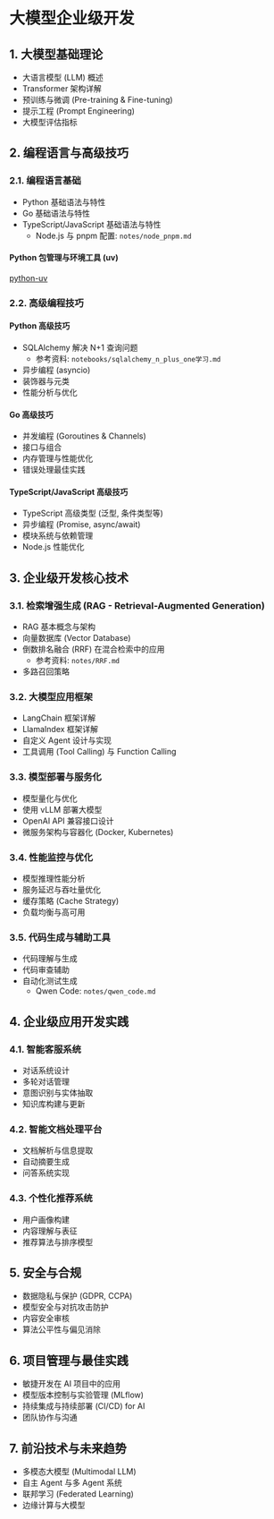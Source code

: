 # 大模型企业级开发

## 1. 大模型基础理论
- 大语言模型 (LLM) 概述
- Transformer 架构详解
- 预训练与微调 (Pre-training & Fine-tuning)
- 提示工程 (Prompt Engineering)
- 大模型评估指标

## 2. 编程语言与高级技巧

### 2.1. 编程语言基础
- Python 基础语法与特性
- Go 基础语法与特性
- TypeScript/JavaScript 基础语法与特性
  - Node.js 与 pnpm 配置: `notes/node_pnpm.md`

#### Python 包管理与环境工具 (uv)

[python-uv](./notes/uv.md)

### 2.2. 高级编程技巧

#### Python 高级技巧
- SQLAlchemy 解决 N+1 查询问题
  - 参考资料: `notebooks/sqlalchemy_n_plus_one学习.md`
- 异步编程 (asyncio)
- 装饰器与元类
- 性能分析与优化

#### Go 高级技巧
- 并发编程 (Goroutines & Channels)
- 接口与组合
- 内存管理与性能优化
- 错误处理最佳实践

#### TypeScript/JavaScript 高级技巧
- TypeScript 高级类型 (泛型, 条件类型等)
- 异步编程 (Promise, async/await)
- 模块系统与依赖管理
- Node.js 性能优化

## 3. 企业级开发核心技术

### 3.1. 检索增强生成 (RAG - Retrieval-Augmented Generation)
- RAG 基本概念与架构
- 向量数据库 (Vector Database)
- 倒数排名融合 (RRF) 在混合检索中的应用
  - 参考资料: `notes/RRF.md`
- 多路召回策略

### 3.2. 大模型应用框架
- LangChain 框架详解
- LlamaIndex 框架详解
- 自定义 Agent 设计与实现
- 工具调用 (Tool Calling) 与 Function Calling

### 3.3. 模型部署与服务化
- 模型量化与优化
- 使用 vLLM 部署大模型
- OpenAI API 兼容接口设计
- 微服务架构与容器化 (Docker, Kubernetes)

### 3.4. 性能监控与优化
- 模型推理性能分析
- 服务延迟与吞吐量优化
- 缓存策略 (Cache Strategy)
- 负载均衡与高可用

### 3.5. 代码生成与辅助工具
- 代码理解与生成
- 代码审查辅助
- 自动化测试生成
  - Qwen Code: `notes/qwen_code.md`

## 4. 企业级应用开发实践

### 4.1. 智能客服系统
- 对话系统设计
- 多轮对话管理
- 意图识别与实体抽取
- 知识库构建与更新

### 4.2. 智能文档处理平台
- 文档解析与信息提取
- 自动摘要生成
- 问答系统实现

### 4.3. 个性化推荐系统
- 用户画像构建
- 内容理解与表征
- 推荐算法与排序模型

## 5. 安全与合规
- 数据隐私与保护 (GDPR, CCPA)
- 模型安全与对抗攻击防护
- 内容安全审核
- 算法公平性与偏见消除

## 6. 项目管理与最佳实践
- 敏捷开发在 AI 项目中的应用
- 模型版本控制与实验管理 (MLflow)
- 持续集成与持续部署 (CI/CD) for AI
- 团队协作与沟通

## 7. 前沿技术与未来趋势
- 多模态大模型 (Multimodal LLM)
- 自主 Agent 与多 Agent 系统
- 联邦学习 (Federated Learning)
- 边缘计算与大模型